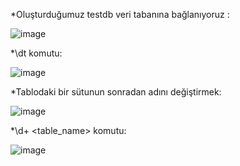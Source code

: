 *Oluşturduğumuz testdb veri tabanına bağlanıyoruz : 

![image](https://user-images.githubusercontent.com/114020260/219482322-997a4e9d-ea98-4328-a8f5-fdececf17db3.png)

*\dt komutu:

![image](https://user-images.githubusercontent.com/114020260/219483934-a613c06d-f01a-4ae3-b2d5-8bb5a3b11863.png)

*Tablodaki bir sütunun sonradan adını değiştirmek:

![image](https://user-images.githubusercontent.com/114020260/219484414-5d99650a-d4f9-4cb6-ad0e-97ca96140fa0.png)

*\d+ <table_name> komutu:

![image](https://user-images.githubusercontent.com/114020260/219484574-c3ca8842-2633-46a1-9db1-3651efadda80.png)

